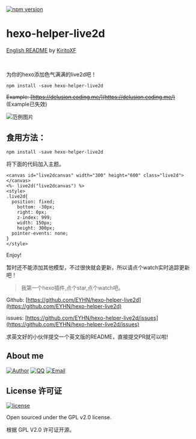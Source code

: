 
[![npm version](https://badge.fury.io/js/hexo-helper-live2d.svg)](https://badge.fury.io/js/hexo-helper-live2d)

# hexo-helper-live2d

[English README](./Readme_en.md) by [KiritoXF](https://github.com/KiritoXF)

<br>

为你的hexo添加色气满满的live2d吧！

```
npm install -save hexo-helper-live2d
```

~~Example: [https://delusion.coding.me/](https://delusion.coding.me/)~~ (Example已失效)

![范例图片](https://delusion.coding.me/img/hexo%E7%9A%84live2d%E6%8F%92%E4%BB%B6/z16.png "z16")

## 食用方法：

```
npm install -save hexo-helper-live2d
```

将下面的代码加入主题。

```
<canvas id="live2dcanvas" width="300" height="600" class="live2d"></canvas>
<%- live2d("live2dcanvas") %>
<style>
.live2d{
  position: fixed;
	bottom: -30px;
	right: 0px;
	z-index: 999;
	width: 150px;
	height: 300px;
  pointer-events: none;
}
</style>
```

Enjoy!

暂时还不能添加其他模型，不过很快就会更新，所以请点个watch实时追踪更新吧！


> 我第一个hexo插件,点个star,点个watch吧。

Github: [https://github.com/EYHN/hexo-helper-live2d](https://github.com/EYHN/hexo-helper-live2d)

issues: [https://github.com/EYHN/hexo-helper-live2d/issues](https://github.com/EYHN/hexo-helper-live2d/issues)

求英文好的小伙伴提交一个英文版的README，直接提交PR就可以啦!

## About me

[![Author](https://img.shields.io/badge/author-cneyhn-green.svg?style=flat-square)](https://delusion.coding.me/)
[![QQ](https://img.shields.io/badge/QQ-1106996185-blue.svg?style=flat-square)](http://wpa.qq.com/msgrd?v=3&uin=&site=qq&menu=yes)
[![Email](https://img.shields.io/badge/Emali%20me-cneyhn@gmail.com-green.svg?style=flat-square)]()

## License 许可证

[![license](https://img.shields.io/github/license/EYHN/hexo-helper-live2d.svg?style=flat-square)](https://raw.githubusercontent.com/EYHN/hexo-helper-live2d/master/LICENSE)

Open sourced under the GPL v2.0 license.

根据 GPL V2.0 许可证开源。

